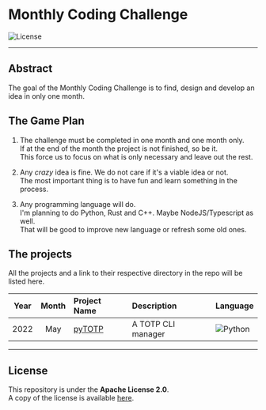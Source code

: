 # Monthly Coding Challenge

![License](https://img.shields.io/badge/license-Apache--2.0-blue.svg?style=flat-square)

---

## **Abstract**

The goal of the Monthly Coding Challenge is to find, design and develop an idea in only one month.  

## **The Game Plan**

1. The challenge must be completed in one month and one month only.  
If at the end of the month the project is not finished, so be it.  
This force us to focus on what is only necessary and leave out the rest.

2. Any *crazy* idea is fine. We do not care if it's a viable idea or not.  
The most important thing is to have fun and learn something in the process.

3. Any programming language will do.  
I'm planning to do Python, Rust and C++. Maybe NodeJS/Typescript as well.  
That will be good to improve new language or refresh some old ones.


## **The projects**

All the projects and a link to their respective directory in the repo will be listed here.  

| Year | Month | Project Name | Description | Language |
| :-: | :-: | :-- | :-- | :-- |
| 2022 | May | [pyTOTP](./pyTOTP/README.md) | A TOTP CLI manager | ![Python](https://img.shields.io/badge/Python-3.9.6-blue?style=flat-square)



---
## **License**

This repository is under the **Apache License 2.0**.  
A copy of the license is available [here](https://choosealicense.com/licenses/apache-2.0/).
